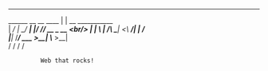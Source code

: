 
__________               __                 
\______   \__ __   ____ |  | __ ___________ <br/>
 |       _/  |  \_/ ___\|  |/ // __ \_  __ \<br/>
 |    |   \  |  /\  \___|    <\  ___/|  | \/<br/>
 |____|_  /____/  \___  >__|_ \\___  >__|   <br/>
        \/            \/     \/    \/            <br/>                                 

 
             Web that rocks!                                       

